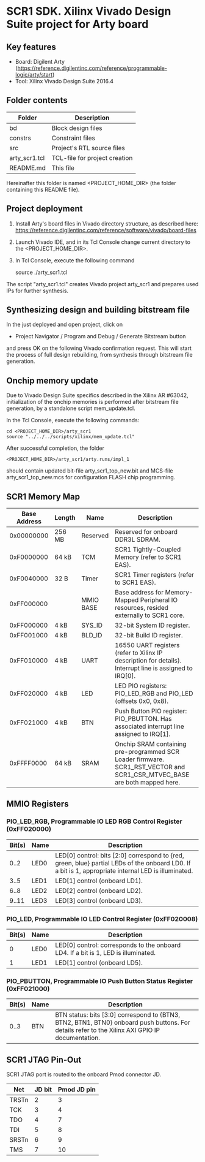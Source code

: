 # SCR1 SDK. Xilinx Vivado Design Suite project for Arty board

## Key features
* Board: Digilent Arty (https://reference.digilentinc.com/reference/programmable-logic/arty/start)
* Tool: Xilinx Vivado Design Suite 2016.4

## Folder contents
Folder | Description
------ | -----------
bd              | Block design files
constrs         | Constraint files
src             | Project's RTL source files
arty_scr1.tcl   | TCL-file for project creation
README.md       | This file

Hereinafter this folder is named <PROJECT_HOME_DIR> (the folder containing this README file).

## Project deployment
1. Install Arty's board files in Vivado directory structure, as described here:
    https://reference.digilentinc.com/reference/software/vivado/board-files


2. Launch Vivado IDE, and in its Tcl Console change current directory to the <PROJECT_HOME_DIR>.

3. In Tcl Console, execute the following command


    source ./arty_scr1.tcl

The script "arty_scr1.tcl" creates Vivado project arty_scr1 and prepares used IPs for further synthesis.

## Synthesizing design and building bitstream file
In the just deployed and open project, click on

* Project Navigator / Program and Debug / Generate Bitstream button

and press OK on the following Vivado confirmation request.
This will start the process of full design rebuilding, from synthesis through bitstream file generation.

## Onchip memory update
Due to Vivado Design Suite specifics described in the Xilinx AR #63042, initialization of the onchip memories
is performed after bitstream file generation, by a standalone script mem_update.tcl.

In the Tcl Console, execute the following commands:

    cd <PROJECT_HOME_DIR>/arty_scr1
    source "../../../scripts/xilinx/mem_update.tcl"

After successful completion, the folder

    <PROJECT_HOME_DIR>/arty_scr1/arty.runs/impl_1

should contain updated bit-file arty_scr1_top_new.bit and MCS-file arty_scr1_top_new.mcs for configuration FLASH chip programming.

## SCR1 Memory Map
Base Address | Length | Name | Description
------------ | ------ | ---- | -----------
0x00000000   | 256 MB | Reserved | Reserved for onboard DDR3L SDRAM.
0xF0000000   | 64  kB | TCM  | SCR1 Tightly-Coupled Memory (refer to SCR1 EAS).
0xF0040000   | 32   B | Timer | SCR1 Timer registers (refer to SCR1 EAS).
0xFF000000   |  | MMIO BASE  | Base address for Memory-Mapped Peripheral IO resources, resided externally to SCR1 core. 
0xFF000000   | 4   kB | SYS_ID | 32-bit System ID register.
0xFF001000   | 4   kB | BLD_ID | 32-bit Build ID register.
0xFF010000   | 4   kB | UART | 16550 UART registers (refer to Xilinx IP description for details). Interrupt line is assigned to IRQ[0].
0xFF020000   | 4   kB | LED | LED PIO registers: PIO_LED_RGB and PIO_LED (offsets 0x0, 0x8).
0xFF021000   | 4   kB | BTN | Push Button PIO register: PIO_PBUTTON. Has associated interrupt line assigned to IRQ[1].
0xFFFF0000   | 64  kB | SRAM | Onchip SRAM containing pre-programmed SCR Loader firmware. SCR1_RST_VECTOR and SCR1_CSR_MTVEC_BASE are both mapped here.

## MMIO Registers

### PIO_LED_RGB, Programmable IO LED RGB Control Register (0xFF020000)
Bit(s) | Name | Description
-------| ---- | -----------
0..2   | LED0 | LED[0] control: bits [2:0] correspond to {red, green, blue} partial LEDs of the onboard LD0. If a bit is 1, appropriate internal LED is illuminated. 
3..5   | LED1 | LED[1] control (onboard LD1).
6..8   | LED2 | LED[2] control (onboard LD2).
9..11  | LED3 | LED[3] control (onboard LD3).

### PIO_LED, Programmable IO LED Control Register (0xFF020008)
Bit(s) | Name | Description
-------| ---- | -----------
0      | LED0 | LED[0] control: corresponds to the onboard LD4. If a bit is 1, LED is illuminated.
1      | LED1 | LED[1] control (onboard LD5).

### PIO_PBUTTON, Programmable IO Push Button Status Register (0xFF021000)
Bit(s) | Name | Description
-------| ---- | -----------
0..3   | BTN  | BTN status: bits [3:0] correspond to {BTN3, BTN2, BTN1, BTN0} onboard push buttons. For details refer to the Xilinx AXI GPIO IP documentation.


## SCR1 JTAG Pin-Out

SCR1 JTAG port is routed to the onboard Pmod connector JD.

Net    | JD bit | Pmod JD pin
-------| ------ | -----------
TRSTn  | 2      | 3
TCK    | 3      | 4
TDO    | 4      | 7
TDI    | 5      | 8
SRSTn  | 6      | 9
TMS    | 7      | 10

